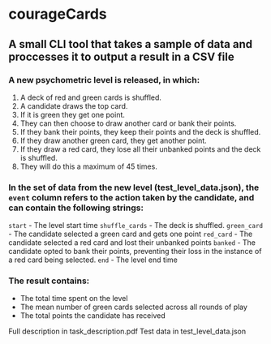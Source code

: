 # courageCards

## A small CLI tool that takes a sample of data and proccesses it to output a result in a CSV file
### A new psychometric level is released, in which:
1. A deck of red and green cards is shuffled.
2. A candidate draws the top card.
3. If it is green they get one point.
4. They can then choose to draw another card or bank their points.
5. If they bank their points, they keep their points and the deck is shuffled.
6. If they draw another green card, they get another point.
7. If they draw a red card, they lose all their unbanked points and the deck is shuffled.
8. They will do this a maximum of 45 times.

### In the set of data from the new level (test_level_data.json), the `event` column refers to the action taken by the candidate, and can contain the following strings:
`start` - The level start time
`shuffle_cards` - The deck is shuffled.
`green_card` - The candidate selected a green card and gets one point
`red_card` - The candidate selected a red card and lost their unbanked points
`banked` - The candidate opted to bank their points, preventing their loss in the instance of a red card being selected.
`end` - The level end time

### The result contains:
* The total time spent on the level
* The mean number of green cards selected across all rounds of play
* The total points the candidate has received

Full description in task_description.pdf
Test data in test_level_data.json

